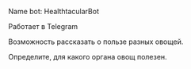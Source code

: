 Name bot: HealthtacularBot

Работает в Telegram

Возможность рассказать о пользе разных овощей.

Определите, для какого органа овощ полезен.

